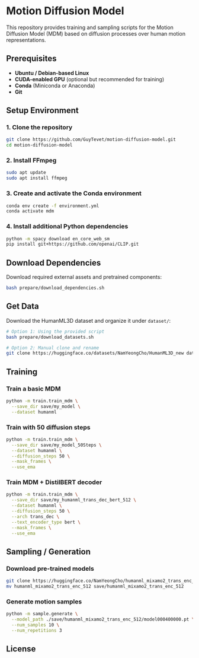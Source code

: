 # Motion Diffusion Model

This repository provides training and sampling scripts for the Motion Diffusion Model (MDM) based on diffusion processes over human motion representations.

## Prerequisites

- **Ubuntu / Debian-based Linux**
- **CUDA-enabled GPU** (optional but recommended for training)
- **Conda** (Miniconda or Anaconda)
- **Git**

## Setup Environment

### 1. Clone the repository

```bash
git clone https://github.com/GuyTevet/motion-diffusion-model.git
cd motion-diffusion-model
```

### 2. Install FFmpeg

```bash
sudo apt update
sudo apt install ffmpeg
```

### 3. Create and activate the Conda environment

```bash
conda env create -f environment.yml
conda activate mdm
```

### 4. Install additional Python dependencies

```bash
python -m spacy download en_core_web_sm
pip install git+https://github.com/openai/CLIP.git
```

## Download Dependencies

Download required external assets and pretrained components:

```bash
bash prepare/download_dependencies.sh
```

## Get Data

Download the HumanML3D dataset and organize it under `dataset/`:

```bash
# Option 1: Using the provided script
bash prepare/download_datasets.sh

# Option 2: Manual clone and rename
git clone https://huggingface.co/datasets/NamYeongCho/HumanML3D_new dataset/HumanML3D
```

## Training

### Train a basic MDM

```bash
python -m train.train_mdm \
  --save_dir save/my_model \
  --dataset humanml
```

### Train with 50 diffusion steps

```bash
python -m train.train_mdm \
  --save_dir save/my_model_50Steps \
  --dataset humanml \
  --diffusion_steps 50 \
  --mask_frames \
  --use_ema
```

### Train MDM + DistilBERT decoder

```bash
python -m train.train_mdm \
  --save_dir save/my_humanml_trans_dec_bert_512 \
  --dataset humanml \
  --diffusion_steps 50 \
  --arch trans_dec \
  --text_encoder_type bert \
  --mask_frames \
  --use_ema
```

## Sampling / Generation

### Download pre-trained models

```bash
git clone https://huggingface.co/NamYeongCho/humanml_mixamo2_trans_enc_512
mv humanml_mixamo2_trans_enc_512 save/humanml_mixamo2_trans_enc_512
```

### Generate motion samples

```bash
python -m sample.generate \
  --model_path ./save/humanml_mixamo2_trans_enc_512/model000400000.pt \
  --num_samples 10 \
  --num_repetitions 3
```

## License